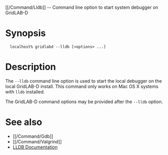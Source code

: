 [[/Command/Lldb]] -- Command line option to start system debugger on GridLAB-D

# Synopsis
~~~
  localhost% gridlabd --lldb [<options> ...]
~~~

# Description

The `--lldb` command line option is used to start the local debugger on the local GridLAB-D install.  This command only works on Mac OS X systems with `lldb` installed.

The GridLAB-D command options may be provided after the `--lldb` option.

# See also

* [[/Command/Gdb]]
* [[/Command/Valgrind]]
* [LLDB Documentation](https://lldb.llvm.org)
